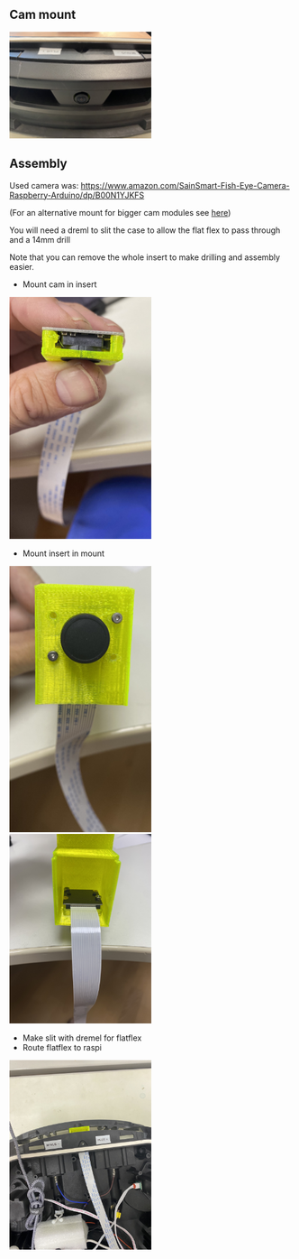 ## Cam mount

<img src="cam_mounted.jpg" width="50%">

## Assembly

Used camera was: https://www.amazon.com/SainSmart-Fish-Eye-Camera-Raspberry-Arduino/dp/B00N1YJKFS

(For an alternative mount for bigger cam modules see [here](../Cam%20Alternative/))

You will need a dreml to slit the case to allow the flat flex to pass through and a 14mm drill

Note that you can remove the whole insert to make drilling and assembly easier.

* Mount cam in insert

<img src="cam_insert.jpg" width="50%">

* Mount insert in mount

<img src="cam_insert_and_mount2.jpg" width="50%">
<img src="cam_insert_and_mount1.jpg" width="50%">

* Make slit with dremel for flatflex
* Route flatflex to raspi

<img src="cam_cable_routing.jpg" width="50%">
